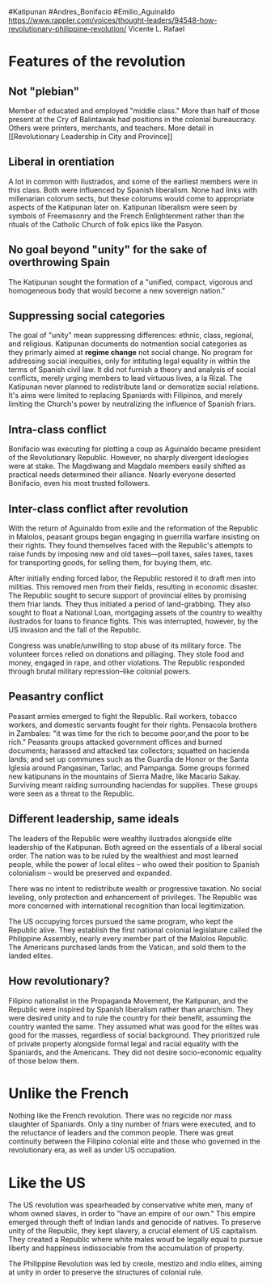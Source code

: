 #Katipunan #Andres_Bonifacio  #Emilio_Aguinaldo
https://www.rappler.com/voices/thought-leaders/94548-how-revolutionary-philippine-revolution/
Vicente L. Rafael

# Features of the revolution
## Not "plebian"
Member of educated and employed "middle class." More than half of those present at the Cry of Balintawak had positions in the colonial bureaucracy. Others  were printers, merchants, and teachers.
More detail in [[Revolutionary Leadership in City and Province]]

## Liberal in orentiation
A lot in common with ilustrados, and some of the earliest members were in this class. Both were influenced by Spanish liberalism.
None had links with millenarian colorum sects, but these colorums would come to appropriate aspects of the Katipunan later on.
Katipunan liberalism were seen by symbols of Freemasonry and the French Enlightenment rather than the rituals of the Catholic Church of folk epics like the Pasyon.

## No goal beyond "unity" for the sake of overthrowing Spain
The Katipunan sought the formation of a "unified, compact, vigorous and homogeneous body that would become a new sovereign nation."

## Suppressing social categories
The goal of "unity" mean suppressing differences: ethnic, class, regional, and religious.
Katipunan documents do notmention social categories as they primarly aimed at **regime change** not social change.
No program for addressing social inequities, only for intituting legal equality in within the terms of Spanish civil law.
It did not furnish a theory and analysis of social conflicts, merely urging members to lead virtuous lives, a la Rizal.
The Katipunan never planned to redistribute land or demoratize social relations.
It's aims were limited to replacing Spaniards with Filipinos, and merely limiting the Church's power by neutralizing the influence of Spanish friars.

## Intra-class conflict
Bonifacio was executing for plotting a coup as Aguinaldo became president of the Revolutionary Republic.
However, no sharply divergent ideologies were at stake. The Magdiwang and Magdalo members easily shifted as practical needs determined their alliance.
Nearly everyone deserted Bonifacio, even his most trusted followers.

## Inter-class conflict after revolution
With the return of Aguinaldo from exile and the reformation of the Republic in Malolos, peasant groups began engaging in guerrilla warfare insisting on their rights.
They found themselves faced with the Republic's attempts to raise funds by imposing new and old taxes—poll taxes, sales taxes, taxes for transporting goods, for selling them, for buying them, etc.

After initially ending forced labor, the Republic restored it to draft men into militias. This removed men from their fields, resulting in economic disaster.
The Republic sought to secure support of provincial elites by promising them friar lands. They thus initiated a period of land-grabbing.
They also sought to float a National Loan, mortgaging assets of the country to wealthy ilustrados for loans to finance fights. This was interrupted, however, by the US invasion and the fall of the Republic.

Congress was unable/unwilling to stop abuse of its military force. The volunteer forces relied on donations and pillaging. They stole food and money, engaged in rape, and other violations.
The Republic responded through brutal military repression–like colonial powers.

## Peasantry conflict
Peasant armies emerged to fight the Republic.
Rail workers, tobacco workers, and domestic servants fought for their rights.
Pensacola brothers in Zambales: "it was time for the rich to become poor,and the poor to be rich."
Peasants groups attacked government offices and burned documents; harassed and attacked tax collectors; squatted on hacienda lands; and set up communes such as the Guardia de Honor or the Santa Iglesia around Pangasinan, Tarlac, and Pampanga.
Some groups formed new katipunans in the mountains of Sierra Madre, like Macario Sakay. Surviving meant raiding surrounding haciendas for supplies.
These groups were seen as a threat to the Republic.

## Different leadership, same ideals
The leaders of the Republic were wealthy ilustrados alongside elite leadership of the Katipunan.
Both agreed on the essentials of a liberal social order. The nation was to be ruled by the wealthiest and most learned people, while the power of local elites – who owed their position to Spanish colonialism – would be preserved and expanded.

There was no intent to redistribute wealth or progressive taxation. No social leveling, only protection and enhancement of privileges.
The Republic was more concerned with international recognition than local legitimization.

The US occupying forces pursued the same program, who kept the Republic alive. They establish the first national colonial legislature called the Philippine Assembly, nearly every member part of the Malolos Republic.
The Americans purchased lands from the Vatican, and sold them to the landed elites.

## How revolutionary?
Filipino nationalist in the Propaganda Movement, the Katipunan, and the Republic were inspired by Spanish liberalism rather than anarchism.
They were desired unity and to rule the country for their benefit, assuming the country wanted the same. They assumed what was good for the elites was good for the masses, regardless of social background.
They prioritized rule of private property alongside formal legal and racial equality with the Spaniards, and the Americans.
They did not desire socio-economic equality of those below them.

# Unlike the French
Nothing like the French revolution. There was no regicide nor mass slaughter of Spaniards.
Only a tiny number of friars were executed, and to the reluctance of leaders and the common people.
There was great continuity between the Filipino colonial elite and those who governed in the revolutionary era, as well as under US occupation.

# Like the US
The US revolution was spearheaded by conservative white men, many of whom owned slaves, in order to "have an empire of our own."
This empire emerged through theft of Indian lands and genocide of natives.
To preserve unity of the Republic, they kept slavery, a crucial element of US capitalism. They created a Republic where white males woud be legally equal to pursue liberty and happiness indissociable from the accumulation of property.

The Philippine Revolution was led by creole, mestizo and indio elites, aiming at unity in order to preserve the structures of colonial rule.